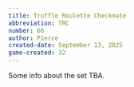 ```yaml
---
title: Truffle Roulette Checkmate
abbreviation: TRC
number: 66
author: Pierce
created-date: September 13, 2025
game-created: 32
---
```

Some info about the set TBA.
